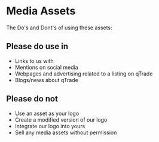 # Media Assets

The Do's and Dont's of using these assets:

## Please do use in
 - Links to us with
 - Mentions on social media
 - Webpages and advertising related to a listing on qTrade
 - Blogs/news about qTrade

## Please do not
 - Use an asset as your logo
 - Create a modified version of our logo
 - Integrate our logo into yours
 - Sell any media assets without permission